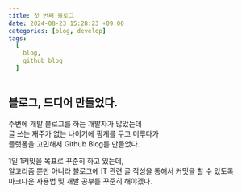 ```yaml
---
title: 첫 번째 블로그
date: 2024-08-23 15:28:23 +09:00
categories: [blog, develop]
tags:
  [
    blog,
    github blog
  ]
---
```


## 블로그, 드디어 만들었다.

주변에 개발 블로그를 하는 개발자가 많았는데
<br>
글 쓰는 재주가 없는 나이기에 핑계를 두고 미루다가
<br>
플랫폼을 고민해서 Github Blog를 만들었다.

1일 1커밋을 목표로 꾸준히 하고 있는데, 
<br>
알고리즘 뿐만 아니라 블로그에 IT 관련 글 작성을 통해서 커밋을 할 수 있도록 
<br>
마크다운 사용법 및 개발 공부를 꾸준히 해야겠다.